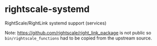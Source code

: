 rightscale-systemd
==================

RightScale/RightLink systemd support (services)

Note: https://github.com/rightscale/right_link_package is not public so `bin/rightscale_functions` had to be copied from the upstream source.